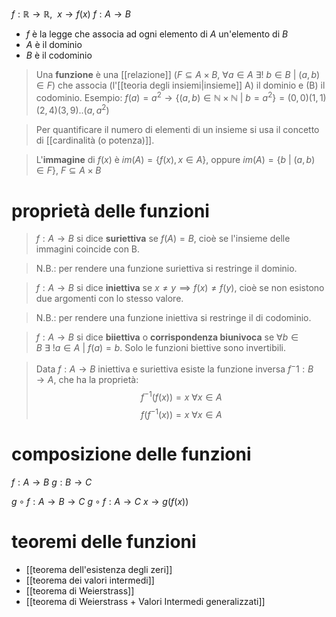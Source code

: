 $f:\mathbb{R}\rightarrow\mathbb{R}, \ \ x\rightarrow f(x)$
$f: A \rightarrow B$
- $f$ è la legge che associa ad ogni elemento di $A$ un'elemento di $B$
- $A$ è il dominio
- $B$ è il codominio

>Una **funzione** è una [[relazione]] ($F\subseteq A\times B$, $\forall a \in A\ \exists !\ b\in B\ |\ (a,b)\in F$) che associa (l'[[teoria degli insiemi|insieme]] A) il dominio e (B) il codominio.
>Esempio: $f(a)=a^2\rightarrow\{(a,b)\in\mathbb{N}\times\mathbb{N}\ |\ b=a^2\}=(0,0)(1,1)(2,4)(3,9)..(a,a^2)$
>

>Per quantificare il numero di elementi di un insieme si usa il concetto di [[cardinalità (o potenza)]].

>L'**immagine** di $f(x)$ è $im(A)=\{f(x),x\in A\}$, oppure $im(A)=\{b\ |\ (a,b)\in F\}$, $F\subseteq A\times B$


# proprietà delle funzioni
>$f: A \rightarrow B$ si dice **suriettiva** se $f(A)=B$, cioè se l'insieme delle immagini coincide con B.

>N.B.: per rendere una funzione suriettiva si restringe il dominio.

>$f:A\rightarrow B$ si dice **iniettiva** se $x\neq y \implies f(x)\neq f(y)$, cioè se non esistono due argomenti con lo stesso valore.

>N.B.: per rendere una funzione iniettiva si restringe il di codominio.

>$f: A \rightarrow B$ si dice **biiettiva** o **corrispondenza biunivoca** se $\forall b \in B\ \exists\ !a\in A\ |\ f(a)=b$. Solo le funzioni biettive sono invertibili.

>Data $f:A\rightarrow B$ iniettiva e suriettiva esiste la funzione inversa $f^-1:B\rightarrow A$, che ha la proprietà: $$f^{-1}(f(x))=x\ \forall x \in A$$$$f(f^{-1}(x))=x\ \forall x \in A$$

# composizione delle funzioni
$f: A \rightarrow B$
$g: B  \rightarrow C$

$g \circ f: A \rightarrow B \rightarrow C$
$g \circ f: A \rightarrow C$
$x\rightarrow g(f(x))$

# teoremi delle funzioni
- [[teorema dell'esistenza degli zeri]]
- [[teorema dei valori intermedi]]
- [[teorema di Weierstrass]]
- [[teorema di Weierstrass + Valori Intermedi generalizzati]]
